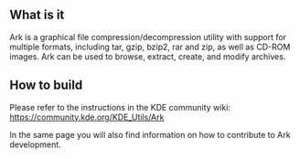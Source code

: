What is it
----------

Ark is a graphical file compression/decompression utility with support for multiple formats,
including tar, gzip, bzip2, rar and zip, as well as CD-ROM images.
Ark can be used to browse, extract, create, and modify archives.

How to build
-------------

Please refer to the instructions in the KDE community wiki: https://community.kde.org/KDE_Utils/Ark

In the same page you will also find information on how to contribute to Ark development.
